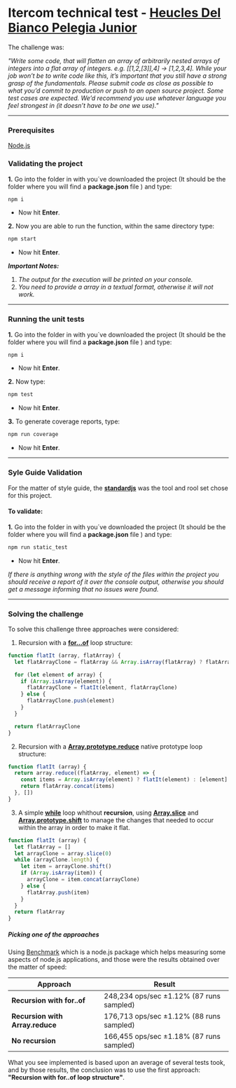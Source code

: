 # Itercom technical test - [Heucles Del Bianco Pelegia Junior](https://www.linkedin.com/in/heucles-del-bianco-pelegia-junior-00a25629/)

The challenge was: 

*"Write some code, that will flatten an array of arbitrarily nested arrays of integers into a flat array of integers. e.g. [[1,2,[3]],4] -> [1,2,3,4]. While your job won’t be to write code like this, it’s important that you still have a strong grasp of the fundamentals. Please submit code as close as possible to what you’d commit to production or push to an open source project. Some test cases are expected. We’d recommend you use whatever language you feel strongest in (it doesn’t have to be one we use)."*

***

### Prerequisites
[Node.js](https://nodejs.org/en/download/ "Node.js download links")

### Validating the project

**1.** Go into the folder in with you´ve downloaded the project (It should be the folder where you will find a **package.json** file ) and type:
```bash
npm i
```
* Now hit **Enter**.

**2.** Now you are able to run the function, within the same directory type:
```bash
npm start
```
* Now hit **Enter**.

***Important Notes:*** 
1. *The output for the execution will be printed on your console.*
2. *You need to provide a array in a textual format, otherwise it will not work.*

****

### Running the unit tests

**1.** Go into the folder in with you´ve downloaded the project (It should be the folder where you will find a **package.json** file ) and type:
```bash
npm i
```
* Now hit **Enter**.

**2.** Now type:

```bash
npm test
```
* Now hit **Enter**.

**3.** To generate coverage reports, type:
```bash
npm run coverage
```
* Now hit **Enter**.
****
### Syle Guide Validation

For the matter of style guide, the **[standardjs](https://standardjs.com/)** was the tool and rool set chose for this project.

#### To validate:

**1.** Go into the folder in with you´ve downloaded the project (It should be the folder where you will find a **package.json** file ) and type:
```bash
npm run static_test
```
* Now hit **Enter**.

*If there is anything wrong with the style of the files within the project you should receive a report of it over the console output, otherwise you should get a message informing that no issues were found.*


****
### Solving the challenge

To solve this challenge three approaches were considered: 

1. Recursion with a **[for...of](https://developer.mozilla.org/en/docs/Web/JavaScript/Reference/Statements/for...of)** loop structure: 

```javascript
function flatIt (array, flatArray) {
  let flatArrayClone = flatArray && Array.isArray(flatArray) ? flatArray.slice(0) : []

  for (let element of array) {
    if (Array.isArray(element)) {
      flatArrayClone = flatIt(element, flatArrayClone)
    } else {
      flatArrayClone.push(element)
    }
  }

  return flatArrayClone
}
```

2. Recursion with a **[Array.prototype.reduce](https://developer.mozilla.org/en/docs/Web/JavaScript/Reference/Global_Objects/Array/reduce)** native prototype loop structure: 


```javascript
function flatIt (array) {
  return array.reduce((flatArray, element) => {
    const items = Array.isArray(element) ? flatIt(element) : [element]
    return flatArray.concat(items)
  }, [])
}
```

3. A simple **[while](https://developer.mozilla.org/en-US/docs/Web/JavaScript/Reference/Statements/while)** loop whithout **recursion**, using **[Array.slice](https://developer.mozilla.org/en/docs/Web/JavaScript/Reference/Global_Objects/Array/slice)** and **[Array.prototype.shift](https://developer.mozilla.org/en/docs/Web/JavaScript/Reference/Global_Objects/Array/shift)** to manage the changes that needed to occur within the array in order to make it flat.

```javascript
function flatIt (array) {
  let flatArray = []
  let arrayClone = array.slice(0)
  while (arrayClone.length) {
    let item = arrayClone.shift()
    if (Array.isArray(item)) {
      arrayClone = item.concat(arrayClone)
    } else {
      flatArray.push(item)
    }
  }
  return flatArray
}

```

##### Picking one of the approaches
Using [Benchmark](https://www.npmjs.com/package/benchmark "Benchmark npm download link") which is a node.js package which helps measuring some aspects of node.js applications, and those were the results obtained over the matter of speed: 

Approach | Result
------------ | -------------
**Recursion with for..of** | 248,234 ops/sec ±1.12% (87 runs sampled)
 **Recursion with Array.reduce** | 176,713 ops/sec ±1.12% (88 runs sampled)
 **No recursion** | 166,455 ops/sec ±1.18% (87 runs sampled)

What you see implemented is based upon an average of several tests took, and by those results, the conclusion was to use the first approach: **"Recursion with for..of loop structure"**.

